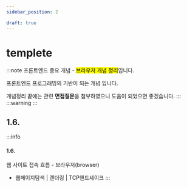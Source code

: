 ```yaml
---
sidebar_position: 2

draft: true
---
```


# templete

:::note
프론트엔드 중요 개념 - <mark>브라우저 개념 정리</mark>입니다.

프론트엔드 프로그래밍의 기반이 되는 개념 입니다.

개념정리 끝에는 관련 **면접질문**을 첨부하였으니 도움이 되었으면 좋겠습니다.
:::
:::warning
:::

## 1.6.
:::info

#### 1.6. 

웹 사이트 접속 흐름 - 브라우저(browser)

- 웹페이지탐색 | 렌더링 | TCP핸드셰이크
:::

<br/>

